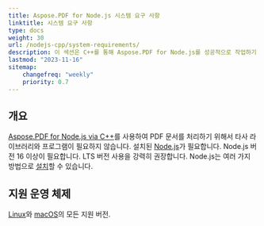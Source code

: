 ```yaml
---
title: Aspose.PDF for Node.js 시스템 요구 사항
linktitle: 시스템 요구 사항
type: docs
weight: 30
url: /nodejs-cpp/system-requirements/
description: 이 섹션은 C++를 통해 Aspose.PDF for Node.js를 성공적으로 작업하기 위해 개발자가 필요로 하는 지원 운영 체제를 나열합니다.
lastmod: "2023-11-16"
sitemap:
    changefreq: "weekly"
    priority: 0.7
---
```


## 개요

[Aspose.PDF for Node.js via C++](https://products.aspose.com/pdf/nodejs-cpp/)를 사용하여 PDF 문서를 처리하기 위해서 타사 라이브러리와 프로그램이 필요하지 않습니다.
설치된 [Node.js](https://nodejs.org/)가 필요합니다. Node.js 버전 16 이상이 필요합니다. LTS 버전 사용을 강력히 권장합니다.
Node.js는 여러 가지 방법으로 [설치](https://nodejs.org/en/learn/getting-started/how-to-install-nodejs)할 수 있습니다.

## 지원 운영 체제

[Linux](https://en.wikipedia.org/wiki/Linux)와 [macOS](https://www.apple.com/macos/)의 모든 지원 버전.